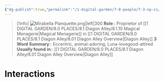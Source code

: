 ```yaml
---
{"dg-publish":true,"permalink":"/1-digital-garden/7-0-people/7-3-np-cs/mirabella-planquette/","tags":["#person","#diagon-alley","#diagon-alley-resident","#shopkeeper"]}
---
```


>[!info] 
>![Mirabella Planquette.png|left|300](/img/user/1%20DIGITAL%20GARDEN/7.0%20PEOPLE/7.3%20NPCs/Headshots/Mirabella%20Planquette.png)
>**Role**:: Proprietor of [[1 DIGITAL GARDEN/8.0 PLACES/8.1 Diagon Alley/8.1.10 Magical Menagerie\|Magical Menagerie]] in [[1 DIGITAL GARDEN/8.0 PLACES/8.1 Diagon Alley/8.01 Diagon Alley Overview\|Diagon Alley]]
>**3 Word Summary**:: Eccentric, animal-adoring, Luna-lovegood-attired
>**Usually found in**:: [[1 DIGITAL GARDEN/8.0 PLACES/8.1 Diagon Alley/8.01 Diagon Alley Overview\|Diagon Alley]]

# Interactions

